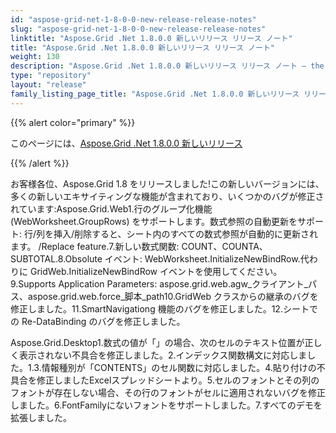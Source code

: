 ```yaml
---
id: "aspose-grid-net-1-8-0-0-new-release-release-notes"
slug: "aspose-grid-net-1-8-0-0-new-release-release-notes"
linktitle: "Aspose.Grid .Net 1.8.0.0 新しいリリース リリース ノート"
title: "Aspose.Grid .Net 1.8.0.0 新しいリリース リリース ノート"
weight: 130
description: "Aspose.Grid .Net 1.8.0.0 新しいリリース リリース ノート – the latest updates and fixes."
type: "repository"
layout: "release"
family_listing_page_title: "Aspose.Grid .Net 1.8.0.0 新しいリリース リリース ノート"
---
```

{{% alert color="primary" %}} 

このページには、[Aspose.Grid .Net 1.8.0.0 新しいリリース](https://releases.aspose.com/cells/net/new-releases/aspose.grid-.net-1.8.0.0-new-release/)

{{% /alert %}} 

お客様各位、Aspose.Grid 1.8 をリリースしました!この新しいバージョンには、多くの新しいエキサイティングな機能が含まれており、いくつかのバグが修正されています:Aspose.Grid.Web1.行のグループ化機能 (WebWorksheet.GroupRows) をサポートします。数式参照の自動更新をサポート: 行/列を挿入/削除すると、シート内のすべての数式参照が自動的に更新されます。 /Replace feature.7.新しい数式関数: COUNT、COUNTA、SUBTOTAL.8.Obsolute イベント: WebWorksheet.InitializeNewBindRow.代わりに GridWeb.InitializeNewBindRow イベントを使用してください。9.Supports Application Parameters: aspose.grid.web.agw_クライアント_パス、aspose.grid.web.force_脚本_path10.GridWeb クラスからの継承のバグを修正しました。11.SmartNavigationg 機能のバグを修正しました。12.シートでの Re-DataBinding のバグを修正しました。

Aspose.Grid.Desktop1.数式の値が「」の場合、次のセルのテキスト位置が正しく表示されない不具合を修正しました。2.インデックス関数構文に対応しました。1.3.情報種別が「CONTENTS」のセル関数に対応しました。4.貼り付けの不具合を修正しましたExcelスプレッドシートより。5.セルのフォントとその列のフォントが存在しない場合、その行のフォントがセルに適用されないバグを修正しました。6.FontFamilyにないフォントをサポートしました。7.すべてのデモを拡張しました。
